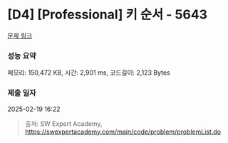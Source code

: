 # [D4] [Professional] 키 순서 - 5643 

[문제 링크](https://swexpertacademy.com/main/code/problem/problemDetail.do?contestProbId=AWXQsLWKd5cDFAUo) 

### 성능 요약

메모리: 150,472 KB, 시간: 2,901 ms, 코드길이: 2,123 Bytes

### 제출 일자

2025-02-19 16:22



> 출처: SW Expert Academy, https://swexpertacademy.com/main/code/problem/problemList.do